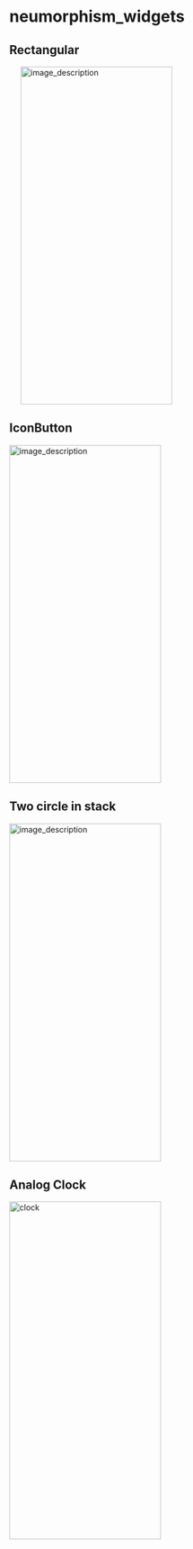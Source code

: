 # neumorphism_widgets

## Rectangular
<p align="left">
  <img style="margin-left: 20px;" src="https://github.com/Muntasir89/Neumorphism/assets/78687005/4dfde2be-9b51-4b49-b441-427f4eba46f7" alt="image_description" width="270" height="600"/>
</p>

## IconButton
<p align="left">
  <img src="https://github.com/Muntasir89/Neumorphism/assets/78687005/93914205-82d9-46e2-99e3-1d7107a2e8ba" alt="image_description" width="270" height="600" />
</p>

## Two circle in stack
<p align="left">
  <img src="https://github.com/Muntasir89/Neumorphism/assets/78687005/b91e2192-b924-4462-8477-346ca1881310" alt="image_description" width="270" height="600" />
</p>

## Analog Clock
<p align="left">
  <img src="https://github.com/Muntasir89/Neumorphism/assets/78687005/8e58c375-4440-4843-9605-a66ee5543248" alt="clock" width="270" height="600" />
</p>


